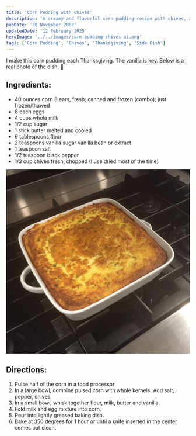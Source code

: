 ```yaml
---
title: 'Corn Pudding with Chives'
description: 'A creamy and flavorful corn pudding recipe with chives, a perfect Thanksgiving side dish.'
pubDate: '20 November 2008'
updatedDate: '12 February 2025'
heroImage: '../../images/corn-pudding-chives-ai.png'
tags: ['Corn Pudding', 'Chives', 'Thanksgiving', 'Side Dish']
---
```


I make this corn pudding each Thanksgiving. The vanilla is key. Below is a real photo of the dish. 🌽

## Ingredients:

- 40 ounces corn 8 ears, fresh; canned and frozen (combo); just frozen/thawed
- 8 each eggs
- 4 cups whole milk
- 1/2 cup sugar
- 1 stick butter melted and cooled
- 6 tablespoons flour
- 2 teaspoons vanilla sugar vanilla bean or extract
- 1 teaspoon salt
- 1/2 teaspoon black pepper
- 1/3 cup chives fresh, chopped (I use dried most of the time)

![Corn Pudding with Chives](../../images/corn-pudding-chives.jpg)

## Directions:

1. Pulse half of the corn in a food processor
2. In a large bowl, combine pulsed corn with whole
   kernels. Add salt, pepper, chives.
3. In a small bowl, whisk together flour, milk, butter
   and vanilla.
4. Fold milk and egg mixture into corn.
5. Pour into lightly greased baking dish.
6. Bake at 350 degrees for 1 hour or until a knife inserted in the center comes out clean.
